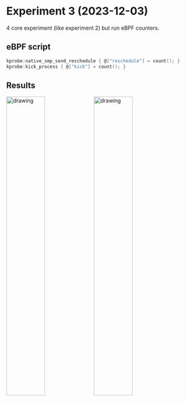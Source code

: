 # Experiment 3 (2023-12-03)

4 core experiment (like experiment 2) but run eBPF counters.

## eBPF script

```c
kprobe:native_smp_send_reschedule { @["reschedule"] = count(); } 
kprobe:kick_process { @["kick"] = count(); }
```

## Results

<p>
    <img src="result_kick.png" alt="drawing" width="45%"/>
    <img src="result_reschedule.png" alt="drawing" width="45%"/>
</p>